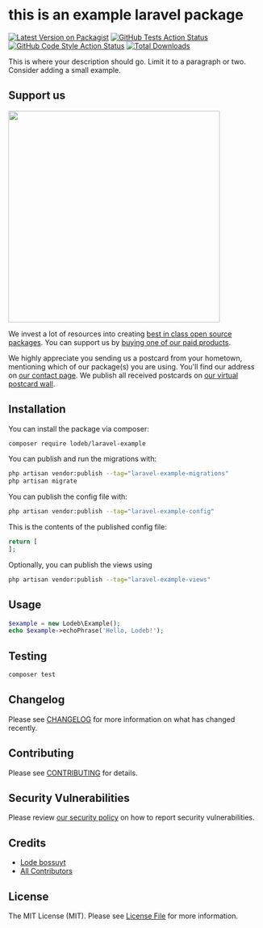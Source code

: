 # this is an example laravel package

[![Latest Version on Packagist](https://img.shields.io/packagist/v/lodeb/laravel-example.svg?style=flat-square)](https://packagist.org/packages/lodeb/laravel-example)
[![GitHub Tests Action Status](https://img.shields.io/github/workflow/status/lodeb/laravel-example/run-tests?label=tests)](https://github.com/lodeb/laravel-example/actions?query=workflow%3Arun-tests+branch%3Amain)
[![GitHub Code Style Action Status](https://img.shields.io/github/workflow/status/lodeb/laravel-example/Fix%20PHP%20code%20style%20issues?label=code%20style)](https://github.com/lodeb/laravel-example/actions?query=workflow%3A"Fix+PHP+code+style+issues"+branch%3Amain)
[![Total Downloads](https://img.shields.io/packagist/dt/lodeb/laravel-example.svg?style=flat-square)](https://packagist.org/packages/lodeb/laravel-example)

This is where your description should go. Limit it to a paragraph or two. Consider adding a small example.

## Support us

[<img src="https://github-ads.s3.eu-central-1.amazonaws.com/laravel-example.jpg?t=1" width="419px" />](https://spatie.be/github-ad-click/laravel-example)

We invest a lot of resources into creating [best in class open source packages](https://spatie.be/open-source). You can support us by [buying one of our paid products](https://spatie.be/open-source/support-us).

We highly appreciate you sending us a postcard from your hometown, mentioning which of our package(s) you are using. You'll find our address on [our contact page](https://spatie.be/about-us). We publish all received postcards on [our virtual postcard wall](https://spatie.be/open-source/postcards).

## Installation

You can install the package via composer:

```bash
composer require lodeb/laravel-example
```

You can publish and run the migrations with:

```bash
php artisan vendor:publish --tag="laravel-example-migrations"
php artisan migrate
```

You can publish the config file with:

```bash
php artisan vendor:publish --tag="laravel-example-config"
```

This is the contents of the published config file:

```php
return [
];
```

Optionally, you can publish the views using

```bash
php artisan vendor:publish --tag="laravel-example-views"
```

## Usage

```php
$example = new Lodeb\Example();
echo $example->echoPhrase('Hello, Lodeb!');
```

## Testing

```bash
composer test
```

## Changelog

Please see [CHANGELOG](CHANGELOG.md) for more information on what has changed recently.

## Contributing

Please see [CONTRIBUTING](CONTRIBUTING.md) for details.

## Security Vulnerabilities

Please review [our security policy](../../security/policy) on how to report security vulnerabilities.

## Credits

- [Lode bossuyt](https://github.com/Lodeb)
- [All Contributors](../../contributors)

## License

The MIT License (MIT). Please see [License File](LICENSE.md) for more information.
